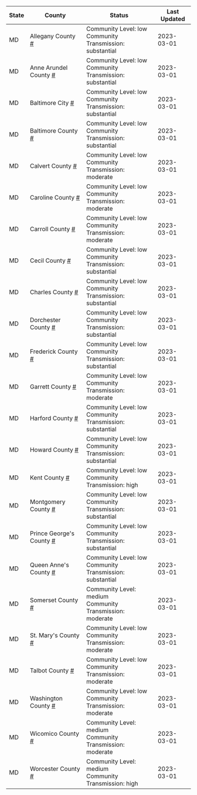 State | County | Status | Last Updated
--- | --- | --- | --- 
MD | Allegany County <a href="#allegany_county">#</a> | <a name="allegany_county"></a>Community Level: low<br/>Community Transmission: substantial | 2023-03-01
MD | Anne Arundel County <a href="#anne_arundel_county">#</a> | <a name="anne_arundel_county"></a>Community Level: low<br/>Community Transmission: substantial | 2023-03-01
MD | Baltimore City <a href="#baltimore_city">#</a> | <a name="baltimore_city"></a>Community Level: low<br/>Community Transmission: substantial | 2023-03-01
MD | Baltimore County <a href="#baltimore_county">#</a> | <a name="baltimore_county"></a>Community Level: low<br/>Community Transmission: substantial | 2023-03-01
MD | Calvert County <a href="#calvert_county">#</a> | <a name="calvert_county"></a>Community Level: low<br/>Community Transmission: moderate | 2023-03-01
MD | Caroline County <a href="#caroline_county">#</a> | <a name="caroline_county"></a>Community Level: low<br/>Community Transmission: moderate | 2023-03-01
MD | Carroll County <a href="#carroll_county">#</a> | <a name="carroll_county"></a>Community Level: low<br/>Community Transmission: moderate | 2023-03-01
MD | Cecil County <a href="#cecil_county">#</a> | <a name="cecil_county"></a>Community Level: low<br/>Community Transmission: substantial | 2023-03-01
MD | Charles County <a href="#charles_county">#</a> | <a name="charles_county"></a>Community Level: low<br/>Community Transmission: substantial | 2023-03-01
MD | Dorchester County <a href="#dorchester_county">#</a> | <a name="dorchester_county"></a>Community Level: low<br/>Community Transmission: substantial | 2023-03-01
MD | Frederick County <a href="#frederick_county">#</a> | <a name="frederick_county"></a>Community Level: low<br/>Community Transmission: substantial | 2023-03-01
MD | Garrett County <a href="#garrett_county">#</a> | <a name="garrett_county"></a>Community Level: low<br/>Community Transmission: moderate | 2023-03-01
MD | Harford County <a href="#harford_county">#</a> | <a name="harford_county"></a>Community Level: low<br/>Community Transmission: substantial | 2023-03-01
MD | Howard County <a href="#howard_county">#</a> | <a name="howard_county"></a>Community Level: low<br/>Community Transmission: substantial | 2023-03-01
MD | Kent County <a href="#kent_county">#</a> | <a name="kent_county"></a>Community Level: low<br/>Community Transmission: high | 2023-03-01
MD | Montgomery County <a href="#montgomery_county">#</a> | <a name="montgomery_county"></a>Community Level: low<br/>Community Transmission: substantial | 2023-03-01
MD | Prince George's County <a href="#prince_george's_county">#</a> | <a name="prince_george's_county"></a>Community Level: low<br/>Community Transmission: substantial | 2023-03-01
MD | Queen Anne's County <a href="#queen_anne's_county">#</a> | <a name="queen_anne's_county"></a>Community Level: low<br/>Community Transmission: substantial | 2023-03-01
MD | Somerset County <a href="#somerset_county">#</a> | <a name="somerset_county"></a>Community Level: medium<br/>Community Transmission: moderate | 2023-03-01
MD | St. Mary's County <a href="#st._mary's_county">#</a> | <a name="st._mary's_county"></a>Community Level: low<br/>Community Transmission: moderate | 2023-03-01
MD | Talbot County <a href="#talbot_county">#</a> | <a name="talbot_county"></a>Community Level: low<br/>Community Transmission: moderate | 2023-03-01
MD | Washington County <a href="#washington_county">#</a> | <a name="washington_county"></a>Community Level: low<br/>Community Transmission: moderate | 2023-03-01
MD | Wicomico County <a href="#wicomico_county">#</a> | <a name="wicomico_county"></a>Community Level: medium<br/>Community Transmission: moderate | 2023-03-01
MD | Worcester County <a href="#worcester_county">#</a> | <a name="worcester_county"></a>Community Level: medium<br/>Community Transmission: high | 2023-03-01
